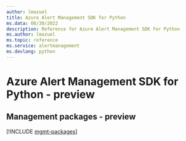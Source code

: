 ```yaml
---
author: lmazuel
title: Azure Alert Management SDK for Python
ms.data: 08/30/2022
description: Reference for Azure Alert Management SDK for Python
ms.author: lmazuel
ms.topic: reference
ms.service: alertmanagement
ms.devlang: python
---
```

# Azure Alert Management SDK for Python - preview

## Management packages - preview
[!INCLUDE [mgmt-packages](alert-management-mgmt-index.md)]